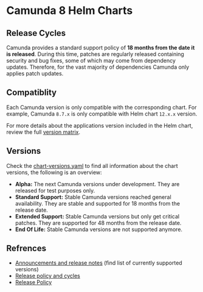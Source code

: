 # Camunda 8 Helm Charts

## Release Cycles

Camunda provides a standard support policy of **18 months from the date it is released**. During this time, patches are regularly released containing security and bug fixes, some of which may come from dependency updates. Therefore, for the vast majority of dependencies Camunda only applies patch updates.

## Compatiblity

Each Camunda version is only compatible with the corresponding chart. For example, Camunda `8.7.x` is only compatible with Helm chart `12.x.x` version.

For more details about the applications version included in the Helm chart, review the full [version matrix](https://helm.camunda.io/camunda-platform/version-matrix/).

## Versions

Check the [chart-versions.yaml](./chart-versions.yaml) to find all information about the chart versions, the following is an overview: 

- **Alpha:** The next Camunda versions under development. They are released for test purposes only.
- **Standard Support:** Stable Camunda versions reached general availability. They are stable and supported for 18 months from the release date.
- **Extended Support:** Stable Camunda versions but only get critical patches. They are supported for 48 months from the release date.
- **End Of Life:** Stable Camunda versions are not supported anymore.

## Refrences

- [Announcements and release notes](https://docs.camunda.io/docs/reference/announcements-release-notes/overview/) (find list of currently supported versions)
- [Release policy and cycles](https://docs.camunda.io/docs/reference/announcements-release-notes/release-policy/)
- [Release Policy](https://camunda.com/release-policy/)
